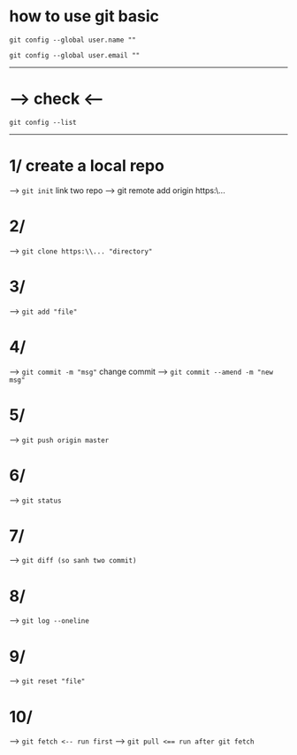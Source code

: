# how to use git basic

`git config --global user.name ""`

`git config --global user.email ""`

---

# --> check <--

`git config --list`

---

# 1/ create a local repo

--> `git init`
link two repo
--> git remote add origin https:\\...

# 2/

--> `git clone https:\\... "directory"`

# 3/

--> `git add "file"`

# 4/

--> `git commit -m "msg"`
change commit
--> `git commit --amend -m "new msg"`

# 5/

--> `git push origin master`

# 6/

--> `git status`

# 7/

--> `git diff (so sanh two commit)`

# 8/

--> `git log --oneline`

# 9/

--> `git reset "file"`

# 10/

--> `git fetch <-- run first`
--> `git pull <== run after git fetch`
